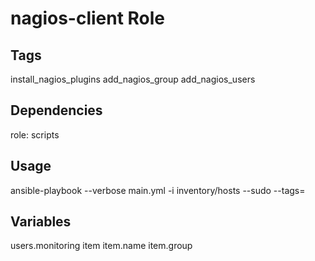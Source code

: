 # nagios-client Role

## Tags

install_nagios_plugins
add_nagios_group
add_nagios_users

## Dependencies

role: scripts
 
## Usage

ansible-playbook --verbose main.yml -i inventory/hosts --sudo --tags=

## Variables

users.monitoring
item
item.name
item.group
